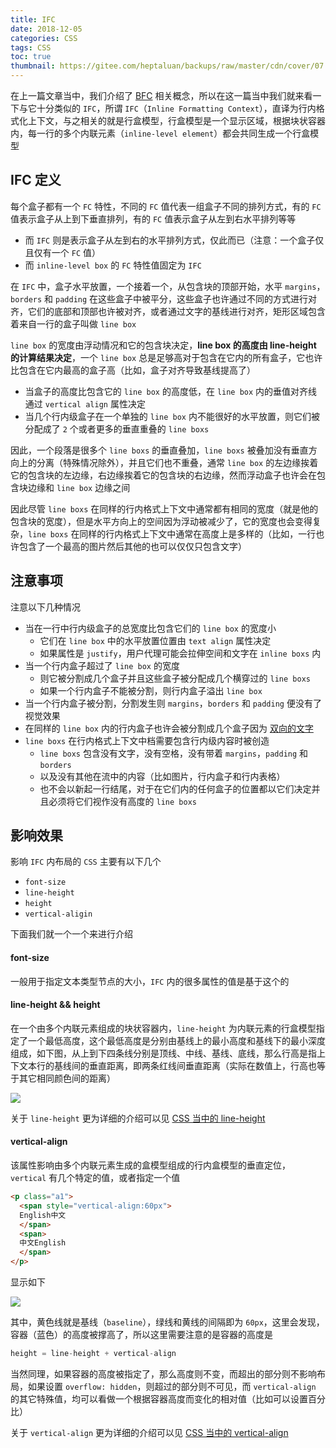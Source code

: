 ```yaml
---
title: IFC
date: 2018-12-05
categories: CSS
tags: CSS
toc: true
thumbnail: https://gitee.com/heptaluan/backups/raw/master/cdn/cover/07.jpg
---
```


在上一篇文章当中，我们介绍了 [BFC](https://heptaluan.github.io/2018/12/03/CSS/06/) 相关概念，所以在这一篇当中我们就来看一下与它十分类似的 `IFC`，所谓 `IFC`（`Inline Formatting Context`），直译为行内格式化上下文，与之相关的就是行盒模型，行盒模型是一个显示区域，根据块状容器内，每一行的多个内联元素（`inline-level element`）都会共同生成一个行盒模型

<!--more-->




## IFC 定义

每个盒子都有一个 `FC` 特性，不同的 `FC` 值代表一组盒子不同的排列方式，有的 `FC` 值表示盒子从上到下垂直排列，有的 `FC` 值表示盒子从左到右水平排列等等

* 而 `IFC` 则是表示盒子从左到右的水平排列方式，仅此而已（注意：一个盒子仅且仅有一个 `FC` 值）
* 而 `inline-level box` 的 `FC` 特性值固定为 `IFC`

在 `IFC` 中，盒子水平放置，一个接着一个，从包含块的顶部开始，水平 `margins`，`borders` 和 `padding` 在这些盒子中被平分，这些盒子也许通过不同的方式进行对齐，它们的底部和顶部也许被对齐，或者通过文字的基线进行对齐，矩形区域包含着来自一行的盒子叫做 `line box`

`line box` 的宽度由浮动情况和它的包含块决定，**line box 的高度由 line-height 的计算结果决定**，一个 `line box` 总是足够高对于包含在它内的所有盒子，它也许比包含在它内最高的盒子高（比如，盒子对齐导致基线提高了）

* 当盒子的高度比包含它的 `line box` 的高度低，在 `line box` 内的垂值对齐线通过 `vertical align` 属性决定
* 当几个行内级盒子在一个单独的 `line box` 内不能很好的水平放置，则它们被分配成了 `2` 个或者更多的垂直重叠的 `line boxs`

因此，一个段落是很多个 `line boxs` 的垂直叠加，`line boxs` 被叠加没有垂直方向上的分离（特殊情况除外），并且它们也不重叠，通常 `line box` 的左边缘挨着它的包含块的左边缘，右边缘挨着它的包含块的右边缘，然而浮动盒子也许会在包含块边缘和 `line box` 边缘之间

因此尽管 `line boxs` 在同样的行内格式上下文中通常都有相同的宽度（就是他的包含块的宽度），但是水平方向上的空间因为浮动被减少了，它的宽度也会变得复杂，`line boxs` 在同样的行内格式上下文中通常在高度上是多样的（比如，一行也许包含了一个最高的图片然后其他的也可以仅仅只包含文字）




## 注意事项

注意以下几种情况

* 当在一行中行内级盒子的总宽度比包含它们的 `line box` 的宽度小
  * 它们在 `line box` 中的水平放置位置由 `text align` 属性决定
  * 如果属性是 `justify`，用户代理可能会拉伸空间和文字在 `inline boxs` 内
* 当一个行内盒子超过了 `line box` 的宽度
  * 则它被分割成几个盒子并且这些盒子被分配成几个横穿过的 `line boxs`
  * 如果一个行内盒子不能被分割，则行内盒子溢出 `line box`
* 当一个行内盒子被分割，分割发生则 `margins`，`borders` 和 `padding` 便没有了视觉效果
* 在同样的 `line box` 内的行内盒子也许会被分割成几个盒子因为 [双向的文字](https://www.w3.org/TR/2011/REC-CSS2-20110607/visuren.html#direction)
* `line boxs` 在行内格式上下文中档需要包含行内级内容时被创造
  * `line boxs` 包含没有文字，没有空格，没有带着 `margins`，`padding` 和 `borders`
  * 以及没有其他在流中的内容（比如图片，行内盒子和行内表格）
  * 也不会以新起一行结尾，对于在它们内的任何盒子的位置都以它们决定并且必须将它们视作没有高度的 `line boxs`





## 影响效果

影响 `IFC` 内布局的 `CSS` 主要有以下几个

* `font-size`
* `line-height`
* `height`
* `vertical-aligin`

下面我们就一个一个来进行介绍


#### font-size

一般用于指定文本类型节点的大小，`IFC` 内的很多属性的值是基于这个的


#### line-height && height

在一个由多个内联元素组成的块状容器内，`line-height` 为内联元素的行盒模型指定了一个最低高度，这个最低高度是分别由基线上的最小高度和基线下的最小深度组成，如下图，从上到下四条线分别是顶线、中线、基线、底线，那么行高是指上下文本行的基线间的垂直距离，即两条红线间垂直距离（实际在数值上，行高也等于其它相同颜色间的距离）

![](https://gitee.com/heptaluan/backups/raw/master/cdn/css/07-01.png)

关于 `line-height` 更为详细的介绍可以见 [CSS 当中的 line-height](http://localhost:4000/2018/12/10/CSS/15/)


#### vertical-align

该属性影响由多个内联元素生成的盒模型组成的行内盒模型的垂直定位，`vertical` 有几个特定的值，或者指定一个值

```html
<p class="a1">
  <span style="vertical-align:60px">
  English中文
  </span>
  <span>
  中文English
  </span>
</p>
```

显示如下

![](https://gitee.com/heptaluan/backups/raw/master/cdn/css/07-02.png)

其中，黄色线就是基线（`baseline`），绿线和黄线的间隔即为 `60px`，这里会发现，容器（蓝色）的高度被撑高了，所以这里需要注意的是容器的高度是

```js
height = line-height + vertical-align
```

当然同理，如果容器的高度被指定了，那么高度则不变，而超出的部分则不影响布局，如果设置 `overflow: hidden`，则超过的部分则不可见，而 `vertical-align` 的其它特殊值，均可以看做一个根据容器高度而变化的相对值（比如可以设置百分比）

关于 `vertical-align` 更为详细的介绍可以见 [CSS 当中的 vertical-align](http://localhost:4000/2019/01/08/CSS/16/)
